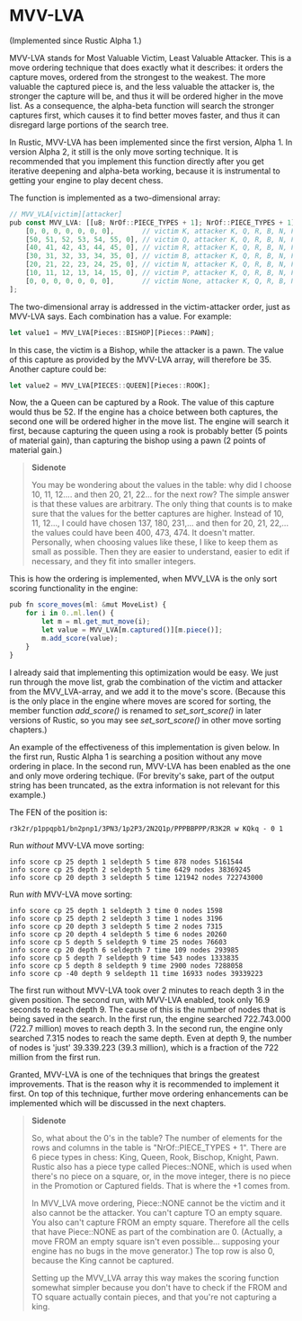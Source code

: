 # MVV-LVA

(Implemented since Rustic Alpha 1.)

MVV-LVA stands for Most Valuable Victim, Least Valuable Attacker. This is a
move ordering technique that does exactly what it describes: it orders the
capture moves, ordered from the strongest to the weakest. The more valuable
the captured piece is, and the less valuable the attacker is, the stronger
the capture will be, and thus it will be ordered higher in the move list.
As a consequence, the alpha-beta function will search the stronger captures
first, which causes it to find better moves faster, and thus it can
disregard large portions of the search tree.

In Rustic, MVV-LVA has been implemented since the first version, Alpha 1.
In version Alpha 2, it still is the only move sorting technique. It is
recommended that you implement this function directly after you get
iterative deepening and alpha-beta working, because it is instrumental to
getting your engine to play decent chess.

The function is implemented as a two-dimensional array:

```js
// MVV_VLA[victim][attacker]
pub const MVV_LVA: [[u8; NrOf::PIECE_TYPES + 1]; NrOf::PIECE_TYPES + 1] = [
    [0, 0, 0, 0, 0, 0, 0],       // victim K, attacker K, Q, R, B, N, P, None
    [50, 51, 52, 53, 54, 55, 0], // victim Q, attacker K, Q, R, B, N, P, None
    [40, 41, 42, 43, 44, 45, 0], // victim R, attacker K, Q, R, B, N, P, None
    [30, 31, 32, 33, 34, 35, 0], // victim B, attacker K, Q, R, B, N, P, None
    [20, 21, 22, 23, 24, 25, 0], // victim N, attacker K, Q, R, B, N, P, None
    [10, 11, 12, 13, 14, 15, 0], // victim P, attacker K, Q, R, B, N, P, None
    [0, 0, 0, 0, 0, 0, 0],       // victim None, attacker K, Q, R, B, N, P, None
];
```

The two-dimensional array is addressed in the victim-attacker order,
just as MVV-LVA says. Each combination has a value. For example:

```js
let value1 = MVV_LVA[Pieces::BISHOP][Pieces::PAWN];
```

In this case, the victim is a Bishop, while the attacker is a pawn. The
value of this capture as provided by the MVV-LVA array, will therefore be
35. Another capture could be:

```js
let value2 = MVV_LVA[PIECES::QUEEN][Pieces::ROOK];
```

Now, the a Queen can be captured by a Rook. The value of this capture would
thus be 52. If the engine has a choice between both captures, the second
one will be ordered higher in the move list. The engine will search it
first, because capturing the queen using a rook is probably better (5
points of material gain), than capturing the bishop using a pawn (2 points
of material gain.)

> **Sidenote**
> 
> You may be wondering about the values in the table: why did I choose 10,
> 11, 12.... and then 20, 21, 22... for the next row? The simple answer is
> that these values are arbitrary. The only thing that counts is to make
> sure that the values for the better captures are higher. Instead of 10,
> 11, 12..., I could have chosen 137, 180, 231,... and then for 20, 21,
> 22,... the values could have been 400, 473, 474. It doesn't matter.
> Personally, when choosing values like these, I like to keep them as small
> as possible. Then they are easier to understand, easier to edit if
> necessary, and they fit into smaller integers.

This is how the ordering is implemented, when MVV_LVA is the only sort
scoring functionality in the engine:

```js
pub fn score_moves(ml: &mut MoveList) {
    for i in 0..ml.len() {
        let m = ml.get_mut_move(i);
        let value = MVV_LVA[m.captured()][m.piece()];
        m.add_score(value);
    }
}
```

I already said that implementing this optimization would be easy. We just
run through the move list, grab the combination of the victim and attacker
from the MVV_LVA-array, and we add it to the move's score. (Because this is
the only place in the engine where moves are scored for sorting, the member
function _add_score()_ is renamed to _set_sort_score()_ in later versions
of Rustic, so you may see _set_sort_score()_ in other move sorting
chapters.)

An example of the effectiveness of this implementation is given below. In
the first run, Rustic Alpha 1 is searching a position without any move
ordering in place. In the second run, MVV-LVA has been enabled as the one
and only move ordering techique. (For brevity's sake, part of the output
string has been truncated, as the extra information is not relevant for
this example.)

The FEN of the position is:

```
r3k2r/p1ppqpb1/bn2pnp1/3PN3/1p2P3/2N2Q1p/PPPBBPPP/R3K2R w KQkq - 0 1
```

Run _without_ MVV-LVA move sorting:

```
info score cp 25 depth 1 seldepth 5 time 878 nodes 5161544
info score cp 25 depth 2 seldepth 5 time 6429 nodes 38369245
info score cp 20 depth 3 seldepth 5 time 121942 nodes 722743000
```

Run _with_ MVV-LVA move sorting:

```
info score cp 25 depth 1 seldepth 3 time 0 nodes 1598
info score cp 25 depth 2 seldepth 3 time 1 nodes 3196
info score cp 20 depth 3 seldepth 5 time 2 nodes 7315
info score cp 20 depth 4 seldepth 5 time 6 nodes 20260
info score cp 5 depth 5 seldepth 9 time 25 nodes 76603
info score cp 20 depth 6 seldepth 7 time 109 nodes 293985
info score cp 5 depth 7 seldepth 9 time 543 nodes 1333835
info score cp 5 depth 8 seldepth 9 time 2900 nodes 7288058
info score cp -40 depth 9 seldepth 11 time 16933 nodes 39339223
```

The first run without MVV-LVA took over 2 minutes to reach depth 3 in the
given position. The second run, with MVV-LVA enabled, took only 16.9
seconds to reach depth 9. The cause of this is the number of nodes that is
being saved in the search. In the first run, the engine searched
722.743.000 (722.7 million) moves to reach depth 3. In the second run, the
engine only searched 7.315 nodes to reach the same depth. Even at depth 9,
the number of nodes is 'just' 39.339.223 (39.3 million), which is a
fraction of the 722 million from the first run.

Granted, MVV-LVA is one of the techniques that brings the greatest
improvements. That is the reason why it is recommended to implement it
first. On top of this technique, further move ordering enhancements can be
implemented which will be discussed in the next chapters.


> **Sidenote**
>
> So, what about the 0's in the table? The number of elements for the rows
> and columns in the table is "NrOf::PIECE_TYPES + 1". There are 6 piece
> types in chess: King, Queen, Rook, Bischop, Knight, Pawn. Rustic also has
> a piece type called Pieces::NONE, which is used when there's no piece on
> a square, or, in the move integer, there is no piece in the Promotion or
> Captured fields. That is where the +1 comes from.
> 
> In MVV_LVA move ordering, Piece::NONE cannot be the victim and it also
> cannot be the attacker. You can't capture TO an empty square. You also
> can't capture FROM an empty square. Therefore all the cells that have
> Piece::NONE as part of the combination are 0. (Actually, a move FROM an
> empty square isn't even possible... supposing your engine has no bugs in
> the move generator.) The top row is also 0, because the King cannot be
> captured.
> 
> Setting up the MVV_LVA array this way makes the scoring function somewhat
> simpler because you don't have to check if the FROM and TO square
> actually contain pieces, and that you're not capturing a king.

